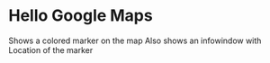# Hello Google Maps
Shows a colored marker on the map
Also shows an infowindow with Location of the marker